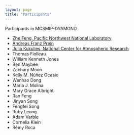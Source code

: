 ```yaml
---
layout: page
title: "Participants"
---
```


Participants in MCSMIP-DYAMOND

* [Zhe Feng, Pacific Northwest National Laboratory](https://orcid.org/0000-0002-7540-9017)
* [Andreas Franz Prein](https://orcid.org/0000-0001-6250-179X)
* [Julia Kukulies, National Center for Atmospheric Research](https://orcid.org/0000-0001-6084-0069)
* Thomas Fiolleau
* William Kenneth Jones
* Ben Maybee
* Zachary Moon
* Kelly M. Núñez Ocasio
* Wenhao Dong
* Maria J. Molina
* Mary Grace Albright
* Ran Feng
* Jinyan Song
* Fengfei Song
* Ruby Leung
* Adam Varble
* Cornelia Klein
* Rémy Roca

